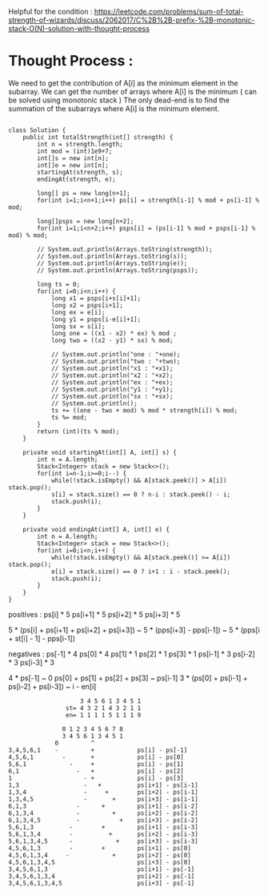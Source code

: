 Helpful for the condition : https://leetcode.com/problems/sum-of-total-strength-of-wizards/discuss/2062017/C%2B%2B-prefix-%2B-monotonic-stack-O(N)-solution-with-thought-process


# Thought Process : 
We need to get the contribution of A[i] as the minimum element in the subarray.
We can get the number of arrays where A[i] is the minimum ( can be solved using monotonic stack )
The only dead-end is to find the summation of the subarrays where A[i] is the minimum element.

```

class Solution {
    public int totalStrength(int[] strength) {
        int n = strength.length;
        int mod = (int)1e9+7;
        int[]s = new int[n];
        int[]e = new int[n];
        startingAt(strength, s);
        endingAt(strength, e);
        
        long[] ps = new long[n+1];
        for(int i=1;i<n+1;i++) ps[i] = strength[i-1] % mod + ps[i-1] % mod;
        
        long[]psps = new long[n+2];
        for(int i=1;i<n+2;i++) psps[i] = (ps[i-1] % mod + psps[i-1] % mod) % mod;
        
        // System.out.println(Arrays.toString(strength));
        // System.out.println(Arrays.toString(s));
        // System.out.println(Arrays.toString(e)); 
        // System.out.println(Arrays.toString(psps));
        
        long ts = 0;
        for(int i=0;i<n;i++) {  
            long x1 = psps[i+s[i]+1];
            long x2 = psps[i+1];
            long ex = e[i];
            long y1 = psps[i-e[i]+1];
            long sx = s[i];
            long one = ((x1 - x2) * ex) % mod ;
            long two = ((x2 - y1) * sx) % mod;
            
            // System.out.println("one : "+one);
            // System.out.println("two : "+two);
            // System.out.println("x1 : "+x1);
            // System.out.println("x2 : "+x2);
            // System.out.println("ex : "+ex);
            // System.out.println("y1 : "+y1);
            // System.out.println("sx : "+sx);
            // System.out.println();
            ts += ((one - two + mod) % mod * strength[i]) % mod;
            ts %= mod;
        }
        return (int)(ts % mod);
    }
    
    private void startingAt(int[] A, int[] s) {
        int n = A.length;
        Stack<Integer> stack = new Stack<>();
        for(int i=n-1;i>=0;i--) {
            while(!stack.isEmpty() && A[stack.peek()] > A[i]) stack.pop();
            s[i] = stack.size() == 0 ? n-i : stack.peek() - i;
            stack.push(i);
        }
    }
    
    private void endingAt(int[] A, int[] e) {
        int n = A.length;
        Stack<Integer> stack = new Stack<>();
        for(int i=0;i<n;i++) {
            while(!stack.isEmpty() && A[stack.peek()] >= A[i]) stack.pop();
            e[i] = stack.size() == 0 ? i+1 : i - stack.peek();
            stack.push(i);
        }
    }
}
```


positives : 
ps[i] * 5
ps[i+1] * 5
ps[i+2] * 5
ps[i+3] * 5

5 * (ps[i] + ps[i+1] + ps[i+2] + ps[i+3]) ~ 5 * (pps[i+3] - pps[i-1]) ~ 5 * (pps[i + st[i] - 1] - pps[i-1])

negatives : 
ps[-1] * 4
ps[0] * 4
ps[1] * 1
ps[2] * 1
ps[3] * 1
ps[i-1] * 3
ps[i-2] * 3
ps[i-3] * 3


4 * ps[-1] ~ 0
ps[0] + ps[1] + ps[2] + ps[3] ~ ps[i-1]
3 * (ps[0] + ps[i-1] + ps[i-2] + ps[i-3]) ~ i - en[i]



                        3 4 5 6 1 3 4 5 1
                    st= 4 3 2 1 4 3 2 1 1
                    en= 1 1 1 1 5 1 1 1 9
                   
                   0 1 2 3 4 5 6 7 8
                   3 4 5 6 1 3 4 5 1
                 0         ^
    3,4,5,6,1    -         +            ps[i] - ps[-1]
    4,5,6,1        -       +            ps[i] - ps[0]
    5,6,1            -     +            ps[i] - ps[1]
    6,1                -   +            ps[i] - ps[2]
    1                    - +            ps[i] - ps[3]
    1,3                  -   +          ps[i+1] - ps[i-1]
    1,3,4                -     +        ps[i+2] - ps[i-1]
    1,3,4,5              -       +      ps[i+3] - ps[i-1]
    6,1,3              -      +         ps[i+1] - ps[i-2]
    6,1,3,4            -         +      ps[i+2] - ps[i-2]
    6,1,3,4,5          -           +    ps[i+3] - ps[i-2]
    5,6,1,3          -        +         ps[i+1] - ps[i-3]
    5,6,1,3,4        -          +       ps[i+2] - ps[i-3]
    5,6,1,3,4,5      -            +     ps[i+3] - ps[i-3]
    4,5,6,1,3        -        +         ps[i+1] - ps[0]
    4,5,6,1,3,4     -            +      ps[i+2] - ps[0]
    4,5,6,1,3,4,5                       ps[i+3] - ps[0]
    3,4,5,6,1,3                         ps[i+1] - ps[-1]
    3,4,5,6,1,3,4                       ps[i+2] - ps[-1]
    3,4,5,6,1,3,4,5                     ps[i+3] - ps[-1]
    

